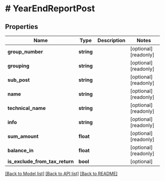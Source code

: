 # # YearEndReportPost

## Properties

Name | Type | Description | Notes
------------ | ------------- | ------------- | -------------
**group_number** | **string** |  | [optional] [readonly]
**grouping** | **string** |  | [optional] [readonly]
**sub_post** | **string** |  | [optional] [readonly]
**name** | **string** |  | [optional] [readonly]
**technical_name** | **string** |  | [optional] [readonly]
**info** | **string** |  | [optional] [readonly]
**sum_amount** | **float** |  | [optional] [readonly]
**balance_in** | **float** |  | [optional] [readonly]
**is_exclude_from_tax_return** | **bool** |  | [optional]

[[Back to Model list]](../../README.md#models) [[Back to API list]](../../README.md#endpoints) [[Back to README]](../../README.md)
